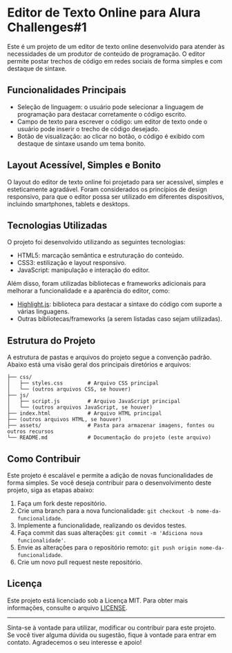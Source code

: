 # Editor de Texto Online para Alura Challenges#1

Este é um projeto de um editor de texto online desenvolvido para atender às necessidades de um produtor de conteúdo de programação. O editor permite postar trechos de código em redes sociais de forma simples e com destaque de sintaxe.

## Funcionalidades Principais

- Seleção de linguagem: o usuário pode selecionar a linguagem de programação para destacar corretamente o código escrito.
- Campo de texto para escrever o código: um editor de texto onde o usuário pode inserir o trecho de código desejado.
- Botão de visualização: ao clicar no botão, o código é exibido com destaque de sintaxe usando um tema bonito.

## Layout Acessível, Simples e Bonito

O layout do editor de texto online foi projetado para ser acessível, simples e esteticamente agradável. Foram considerados os princípios de design responsivo, para que o editor possa ser utilizado em diferentes dispositivos, incluindo smartphones, tablets e desktops.

## Tecnologias Utilizadas

O projeto foi desenvolvido utilizando as seguintes tecnologias:

- HTML5: marcação semântica e estruturação do conteúdo.
- CSS3: estilização e layout responsivo.
- JavaScript: manipulação e interação do editor.

Além disso, foram utilizadas bibliotecas e frameworks adicionais para melhorar a funcionalidade e a aparência do editor, como:

- [Highlight.js](https://highlightjs.org/): biblioteca para destacar a sintaxe do código com suporte a várias linguagens.
- Outras bibliotecas/frameworks (a serem listadas caso sejam utilizadas).

## Estrutura do Projeto

A estrutura de pastas e arquivos do projeto segue a convenção padrão. Abaixo está uma visão geral dos principais diretórios e arquivos:

```
├── css/
│   ├── styles.css        # Arquivo CSS principal
│   └── (outros arquivos CSS, se houver)
├── js/
│   ├── script.js         # Arquivo JavaScript principal
│   └── (outros arquivos JavaScript, se houver)
├── index.html            # Arquivo HTML principal
├── (outros arquivos HTML, se houver)
├── assets/               # Pasta para armazenar imagens, fontes ou outros recursos
└── README.md             # Documentação do projeto (este arquivo)
```

## Como Contribuir

Este projeto é escalável e permite a adição de novas funcionalidades de forma simples. Se você deseja contribuir para o desenvolvimento deste projeto, siga as etapas abaixo:

1. Faça um fork deste repositório.
2. Crie uma branch para a nova funcionalidade: `git checkout -b nome-da-funcionalidade`.
3. Implemente a funcionalidade, realizando os devidos testes.
4. Faça commit das suas alterações: `git commit -m 'Adiciona nova funcionalidade'`.
5. Envie as alterações para o repositório remoto: `git push origin nome-da-funcionalidade`.
6. Crie um novo pull request neste repositório.

## Licença

Este projeto está licenciado sob a Licença MIT. Para obter mais informações, consulte o arquivo [LICENSE](./LICENSE).

---

Sinta-se à vontade para utilizar, modificar ou contribuir para este projeto. Se você tiver alguma dúvida ou sugestão, fique à vontade para entrar em contato. Agradecemos o seu interesse e apoio!